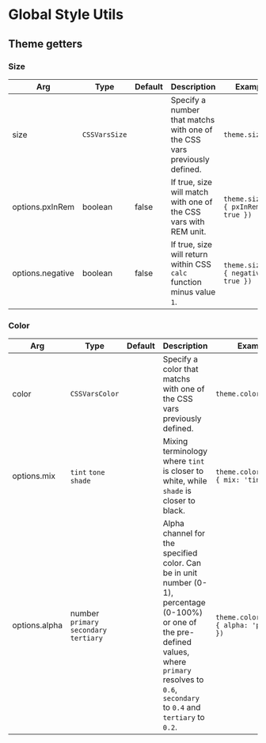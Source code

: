 # Global Style Utils

## Theme getters

### Size

| Arg              | Type          | Default | Description                                                               | Example                              |
| ---------------- | ------------- | ------- | ------------------------------------------------------------------------- | ------------------------------------ |
| size             | `CSSVarsSize` |         | Specify a number that matchs with one of the CSS vars previously defined. | `theme.size(16)`                     |
| options.pxInRem  | boolean       | false   | If true, size will match with one of the CSS vars with REM unit.          | `theme.size(16, { pxInRem: true })`  |
| options.negative | boolean       | false   | If true, size will return within CSS `calc` function minus value `1`.     | `theme.size(16, { negative: true })` |

### Color

| Arg           | Type                                    | Default | Description                                                                                                                                                                                                | Example                                      |
| ------------- | --------------------------------------- | ------- | ---------------------------------------------------------------------------------------------------------------------------------------------------------------------------------------------------------- | -------------------------------------------- |
| color         | `CSSVarsColor`                          |         | Specify a color that matchs with one of the CSS vars previously defined.                                                                                                                                   | `theme.color('main')`                        |
| options.mix   | `tint` `tone` `shade`                   |         | Mixing terminology where `tint` is closer to white, while `shade` is closer to black.                                                                                                                      | `theme.color('main', { mix: 'tint' })`       |
| options.alpha | number `primary` `secondary` `tertiary` |         | Alpha channel for the specified color. Can be in unit number (0-1), percentage (0-100%) or one of the pre-defined values, where `primary` resolves to `0.6`, `secondary` to `0.4` and `tertiary` to `0.2`. | `theme.color('main', { alpha: 'primary' }) ` |
